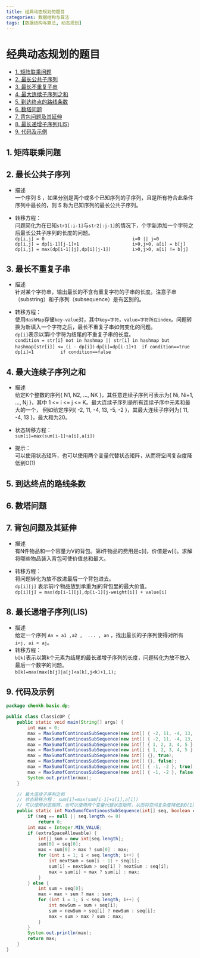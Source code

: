 ```yaml
---
title: 经典动态规划的题目
categories: 数据结构与算法
tags: [数据结构与算法, 动态规划]
---
```

# 经典动态规划的题目
<!-- TOC -->

- [1. 矩阵联乘问题](#1-矩阵联乘问题)
- [2. 最长公共子序列](#2-最长公共子序列)
- [3. 最长不重复子串](#3-最长不重复子串)
- [4. 最大连续子序列之和](#4-最大连续子序列之和)
- [5. 到达终点的路线条数](#5-到达终点的路线条数)
- [6. 数塔问题](#6-数塔问题)
- [7. 背包问题及其延伸](#7-背包问题及其延伸)
- [8. 最长递增子序列(LIS)](#8-最长递增子序列lis)
- [9. 代码及示例](#9-代码及示例)

<!-- /TOC -->
## 1. 矩阵联乘问题

## 2. 最长公共子序列
- 描述  
一个序列 S ，如果分别是两个或多个已知序列的子序列，且是所有符合此条件序列中最长的，则 S 称为已知序列的最长公共子序列。

- 转移方程：  
问题简化为在已知`str1[:i-1]`与`str2[:j-1]`的情况下，个字新添加一个字符之后最长公共子序列的长度的问题。  
`dp[i,j] = 0                                 i=0 || j=0`  
`dp[i,j] = dp[i-1][j-1]+1                    i>0,j>0, a[i] = b[j]`  
`dp[i,j] = max(dp[i-1][j],dp[i][j-1])        i>0,j>0, a[i] != b[j]`

## 3. 最长不重复子串
- 描述  
针对某个字符串，输出最长的不含有重复字符的子串的长度。注意子串（substring）和子序列（subsequence）是有区别的。

- 转移方程：  
使用`HashMap`存储`key-value`对，其中`key=字符`，`value=字符所在index`。问题转换为新填入一个字符之后，最长不重复子串如何变化的问题。  
`dp[i]`表示以第i个字符为结尾的不重复子串的长度。  
`condition = str[i] not in hashmap || str[i] in hashmap but hashmap[str[i]] <= (i - dp[i])`
`dp[i]=dp[i-1]+1  if condition==true`
`dp[i]=1          if condition==false`

## 4. 最大连续子序列之和
- 描述  
给定K个整数的序列{ N1, N2, ..., NK }，其任意连续子序列可表示为{ Ni, Ni+1, ..., Nj }，其中 1 <= i <= j <= K。最大连续子序列是所有连续子序中元素和最大的一个， 例如给定序列{ -2, 11, -4, 13, -5, -2 }，其最大连续子序列为{ 11, -4, 13 }，最大和为20。

- 状态转移方程：  
`sum[i]=max(sum[i-1]+a[i],a[i])`

- 提示：  
可以使用状态矩阵，也可以使用两个变量代替状态矩阵，从而将空间复杂度降低到O(1)
## 5. 到达终点的路线条数
## 6. 数塔问题

## 7. 背包问题及其延伸
- 描述  
有N件物品和一个容量为V的背包。第i件物品的费用是c[i]，价值是w[i]。求解将哪些物品装入背包可使价值总和最大。

- 转移方程：  
将问题转化为放不放进最后一个背包进去。  
`dp[i][j]` 表示前i个物品放到承重为j的背包里的最大价值。  
`dp[i][j] = max(dp[i-1][j],dp[i-1][j-weight[i]] + value[i]`

## 8. 最长递增子序列(LIS)
- 描述  
给定一个序列 `An = a1 ,a2 ,  ... , an` ，找出最长的子序列使得对所有 `i<j, ai < aj`。
- 转移方程：  
`b[k]`表示以第k个元素为结尾的最长递增子序列的长度，问题转化为放不放入最后一个数字的问题。  
`b[k]=max(max(b[j]|a[j]<a[k],j<k)+1,1);`

## 9. 代码及示例
```java
package chenkh.basic.dp;

public class ClassicDP {
	public static void main(String[] args) {
		int max = 0;
		max = MaxSumofContinousSubSequence(new int[] { -2, 11, -4, 13, -5, -2 }, true);
		max = MaxSumofContinousSubSequence(new int[] { -2, 11, -4, 13, -5, -2 }, false);
		max = MaxSumofContinousSubSequence(new int[] { 1, 2, 3, 4, 5 }, true);
		max = MaxSumofContinousSubSequence(new int[] { 1, 2, 3, 4, 5 }, false);
		max = MaxSumofContinousSubSequence(new int[] {}, true);
		max = MaxSumofContinousSubSequence(new int[] {}, false);
		max = MaxSumofContinousSubSequence(new int[] { -1, -2 }, true);
		max = MaxSumofContinousSubSequence(new int[] { -1, -2 }, false);
		System.out.println(max);
	}

	// 最大连续子序列之和
	// 状态转移方程： sum[i]=max(sum[i-1]+a[i],a[i])
	// 可以使用状态矩阵，也可以使用两个变量代替状态矩阵，从而将空间复杂度降低到O(1)
	public static int MaxSumofContinousSubSequence(int[] seq, boolean extraSpaceAllowable) {
		if (seq == null || seq.length <= 0)
			return 0;
		int max = Integer.MIN_VALUE;
		if (extraSpaceAllowable) {
			int[] sum = new int[seq.length];
			sum[0] = seq[0];
			max = sum[0] > max ? sum[0] : max;
			for (int i = 1; i < seq.length; i++) {
				int nextSum = sum[i - 1] + seq[i];
				sum[i] = nextSum > seq[i] ? nextSum : seq[i];
				max = sum[i] > max ? sum[i] : max;
			}
		} else {
			int sum = seq[0];
			max = max > sum ? max : sum;
			for (int i = 1; i < seq.length; i++) {
				int newSum = sum + seq[i];
				sum = newSum > seq[i] ? newSum : seq[i];
				max = sum > max ? sum : max;
			}
		}
		System.out.println(max);
		return max;
	}
}

```